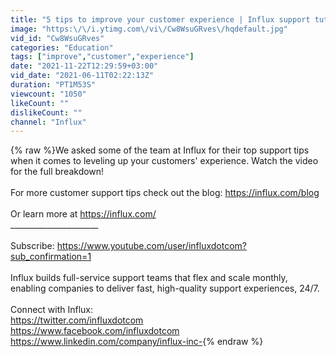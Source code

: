 ```yaml
---
title: "5 tips to improve your customer experience | Influx support tutorials"
image: "https:\/\/i.ytimg.com\/vi\/Cw8WsuGRves\/hqdefault.jpg"
vid_id: "Cw8WsuGRves"
categories: "Education"
tags: ["improve","customer","experience"]
date: "2021-11-22T12:29:59+03:00"
vid_date: "2021-06-11T02:22:13Z"
duration: "PT1M53S"
viewcount: "1050"
likeCount: ""
dislikeCount: ""
channel: "Influx"
---
```

{% raw %}We asked some of the team at Influx for their top support tips when it comes to leveling up your customers' experience. Watch the video for the full breakdown!  <br /><br />For more customer support tips check out the blog: <a rel="nofollow" target="blank" href="https://influx.com/blog">https://influx.com/blog</a><br /><br />Or learn more at <a rel="nofollow" target="blank" href="https://influx.com/">https://influx.com/</a><br />______________________<br /><br />Subscribe: <a rel="nofollow" target="blank" href="https://www.youtube.com/user/influxdotcom?sub_confirmation=1​">https://www.youtube.com/user/influxdotcom?sub_confirmation=1​</a><br /><br />Influx builds full-service support teams that flex and scale monthly, enabling companies to deliver fast, high-quality support experiences, 24/7.<br /><br />Connect with Influx:<br /><a rel="nofollow" target="blank" href="https://twitter.com/influxdotcom​">https://twitter.com/influxdotcom​</a><br /><a rel="nofollow" target="blank" href="https://www.facebook.com/influxdotcom​">https://www.facebook.com/influxdotcom​</a><br /><a rel="nofollow" target="blank" href="https://www.linkedin.com/company/influx-inc-">https://www.linkedin.com/company/influx-inc-</a>{% endraw %}

